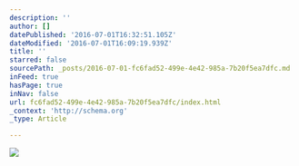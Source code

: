 ```yaml
---
description: ''
author: []
datePublished: '2016-07-01T16:32:51.105Z'
dateModified: '2016-07-01T16:09:19.939Z'
title: ''
starred: false
sourcePath: _posts/2016-07-01-fc6fad52-499e-4e42-985a-7b20f5ea7dfc.md
inFeed: true
hasPage: true
inNav: false
url: fc6fad52-499e-4e42-985a-7b20f5ea7dfc/index.html
_context: 'http://schema.org'
_type: Article

---
```

![](https://the-grid-user-content.s3-us-west-2.amazonaws.com/8091aa3d-6e06-4cd3-89be-90e313300b91.jpg)
